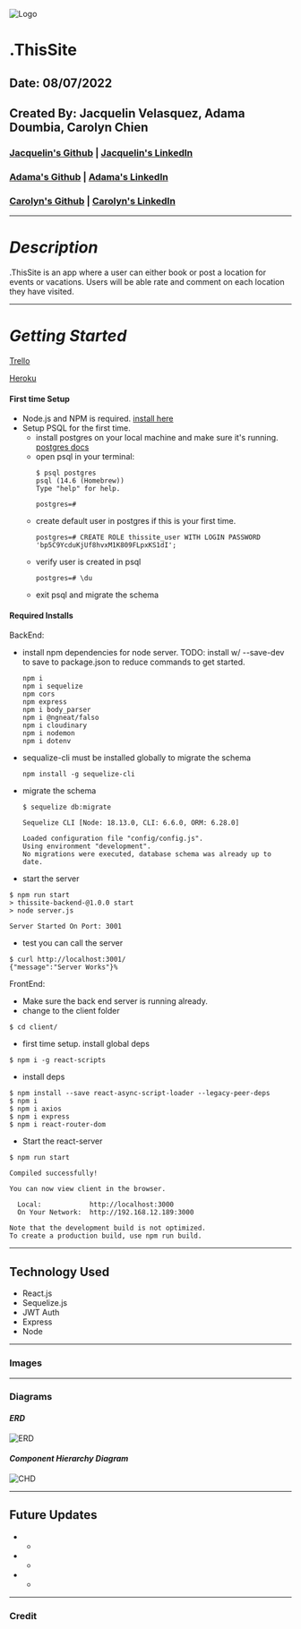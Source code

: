 ![Logo](https://i.imgur.com/ozgtwMJ.jpg)
# .ThisSite

## Date: 08/07/2022

## Created By: Jacquelin Velasquez, Adama Doumbia, Carolyn Chien

### [Jacquelin's Github](https://github.com/v-jacx) | [Jacquelin's LinkedIn](https://www.linkedin.com/in/jacquelinvelasquez/) 
### [Adama's Github](https://github.com/apd5392/) | [Adama's LinkedIn](https://www.linkedin.com/in/adama-doumbia223/)
### [Carolyn's Github](https://github.com/Carolynchien) | [Carolyn's LinkedIn](https://www.linkedin.com/in/yin-ting-chien/)

---

# **_Description_**
.ThisSite is an app where a user can either book or post a location for events or vacations. Users will be able rate and comment on each location they have visited.

---
# **_Getting Started_**
[Trello](https://trello.com/b/P0VJlKtd/thissite)



[Heroku]()

#### **First time Setup**
* Node.js and NPM is required. [install here](https://nodejs.org/en/download/)
* Setup PSQL for the first time.
    * install postgres on your local machine and make sure it's running. [postgres docs](https://www.postgresql.org/download/)
  * open psql in your terminal:
    ```
    $ psql postgres
    psql (14.6 (Homebrew))
    Type "help" for help.

    postgres=#
    ``` 
  * create default user in postgres if this is your first time.
    ```
    postgres=# CREATE ROLE thissite_user WITH LOGIN PASSWORD 'bp5C9YcduKjUf8hvxM1K809FLpxKS1dI';
    ```
   * verify user is created in psql
        ```
        postgres=# \du
        ```  
    * exit psql and migrate the schema    

#### **Required Installs**

BackEnd:
* install npm dependencies for node server. TODO: install w/ --save-dev to save to package.json to reduce commands to get started.
    ```
    npm i
    npm i sequelize
    npm cors 
    npm express
    npm i body_parser
    npm i @ngneat/falso
    npm i cloudinary
    npm i nodemon
    npm i dotenv
    ```
* sequalize-cli must be installed globally to migrate the schema
    ```
    npm install -g sequelize-cli
    ```
* migrate the schema
    ```
    $ sequelize db:migrate

    Sequelize CLI [Node: 18.13.0, CLI: 6.6.0, ORM: 6.28.0]

    Loaded configuration file "config/config.js".
    Using environment "development".
    No migrations were executed, database schema was already up to date.

    ```
* start the server
```
$ npm run start
> thissite-backend-@1.0.0 start
> node server.js

Server Started On Port: 3001

```    
* test you can call the server
```
$ curl http://localhost:3001/
{"message":"Server Works"}%
```



FrontEnd:
* Make sure the back end server is running already.
* change to the client folder
```
$ cd client/
```
* first time setup. install global deps
```
$ npm i -g react-scripts
```
* install deps
```
$ npm install --save react-async-script-loader --legacy-peer-deps
$ npm i
$ npm i axios
$ npm i express
$ npm i react-router-dom
```
* Start the react-server
```
$ npm run start

Compiled successfully!

You can now view client in the browser.

  Local:            http://localhost:3000
  On Your Network:  http://192.168.12.189:3000

Note that the development build is not optimized.
To create a production build, use npm run build.
```




---

## **Technology Used**
* React.js
* Sequelize.js
* JWT Auth
* Express
* Node


---

### **Images**


---

### **Diagrams**

#### **_ERD_**
![ERD](https://i.imgur.com/VVdnweT.png)

#### **_Component Hierarchy Diagram_**
![CHD](https://i.imgur.com/Ctiawha.png)

---

## **Future Updates**

* -
* -
* -

---

### **Credit**
